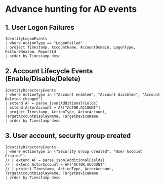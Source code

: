 # Advance hunting for AD events
## 1. User Logon Failures
```kql
IdentityLogonEvents
| where ActionType == "LogonFailed"
| project Timestamp, AccountName, AccountDomain, LogonType, FailureReason, ReportId
| order by Timestamp desc
```


## 2. Account Lifecycle Events (Enable/Disable/Delete)
```kql
IdentityDirectoryEvents
| where ActionType in ("Account enabled", "Account disabled", "Account Deleted changed")
| extend AF = parse_json(AdditionalFields)
| extend ActorAccount = AF["ACTOR.ACCOUNT"]
| project Timestamp, ActionType, ActorAccount, TargetAccountDisplayName, TargetDeviceName
| order by Timestamp desc
```

## 3. User account, security group created
```kql
IdentityDirectoryEvents
| where ActionType in ("Security Group Created", "User Account Created")
// | extend AF = parse_json(AdditionalFields)
// | extend ActorAccount = AF["ACTOR.ACCOUNT"]
// | project Timestamp, ActionType, ActorAccount, TargetAccountDisplayName, TargetDeviceName
| order by Timestamp desc
```
